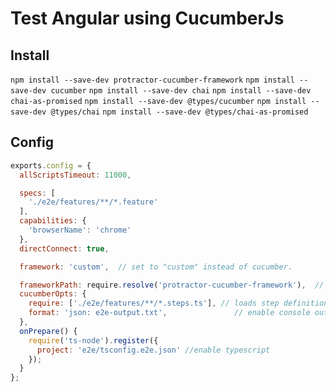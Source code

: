 # Test Angular using CucumberJs

## Install
`npm install --save-dev protractor-cucumber-framework`
`npm install --save-dev cucumber`
`npm install --save-dev chai`
`npm install --save-dev chai-as-promised`
`npm install --save-dev @types/cucumber`
`npm install --save-dev @types/chai`
`npm install --save-dev @types/chai-as-promised`


## Config
```javascript
exports.config = {
  allScriptsTimeout: 11000,

  specs: [
    './e2e/features/**/*.feature'
  ],
  capabilities: {
    'browserName': 'chrome'
  },
  directConnect: true,

  framework: 'custom',  // set to "custom" instead of cucumber.

  frameworkPath: require.resolve('protractor-cucumber-framework'),  // path relative to the current config file
  cucumberOpts: {
    require: ['./e2e/features/**/*.steps.ts'], // loads step definitions
    format: 'json: e2e-output.txt',               // enable console output
  },
  onPrepare() {
    require('ts-node').register({
      project: 'e2e/tsconfig.e2e.json' //enable typescript
    });
  }
};
```
